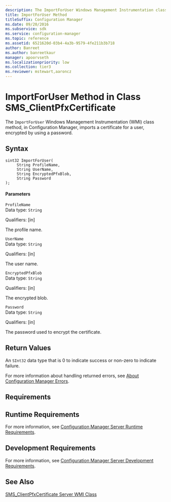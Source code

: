 ```yaml
---
description: The ImportForUser Windows Management Instrumentation class method, in Configuration Manager, imports a certificate for a user, encrypted by using a password.
title: ImportForUser Method
titleSuffix: Configuration Manager
ms.date: 09/20/2016
ms.subservice: sdk
ms.service: configuration-manager
ms.topic: reference
ms.assetid: 6521620d-03b4-4a3b-9579-4fe211b3b718
author: Banreet
ms.author: banreetkaur
manager: apoorvseth
ms.localizationpriority: low
ms.collection: tier3
ms.reviewer: mstewart,aaroncz 
---
```

# ImportForUser Method in Class SMS_ClientPfxCertificate
The `ImportForUser` Windows Management Instrumentation (WMI) class method, in Configuration Manager, imports a certificate for a user, encrypted by using a password.  

## Syntax  

```  
sint32 ImportForUser(  
     String ProfileName,  
     String UserName,  
     String EncryptedPfxBlob,  
     String Password  
);  

```  

#### Parameters  
 `ProfileName`  
 Data type: `String`  

 Qualifiers: [in]  

 The profile name.  

 `UserName`  
 Data type: `String`  

 Qualifiers: [in]  

 The user name.  

 `EncryptedPfxBlob`  
 Data type: `String`  

 Qualifiers: [in]  

 The encrypted blob.  

 `Password`  
 Data type: `String`  

 Qualifiers: [in]  

 The password used to encrypt the certificate.  

## Return Values  
 An `SInt32` data type that is 0 to indicate success or non-zero to indicate failure.  

 For more information about handling returned errors, see [About Configuration Manager Errors](../../../../../develop/core/understand/about-configuration-manager-errors.md).  

## Requirements  

## Runtime Requirements  
 For more information, see [Configuration Manager Server Runtime Requirements](../../../../../develop/core/reqs/server-runtime-requirements.md).  

## Development Requirements  
 For more information, see [Configuration Manager Server Development Requirements](../../../../../develop/core/reqs/server-development-requirements.md).  

## See Also  
 [SMS_ClientPfxCertificate Server WMI Class](../../../../../develop/reference/core/clients/deploy/sms_clientpfxcertificate-server-wmi-class.md)   

